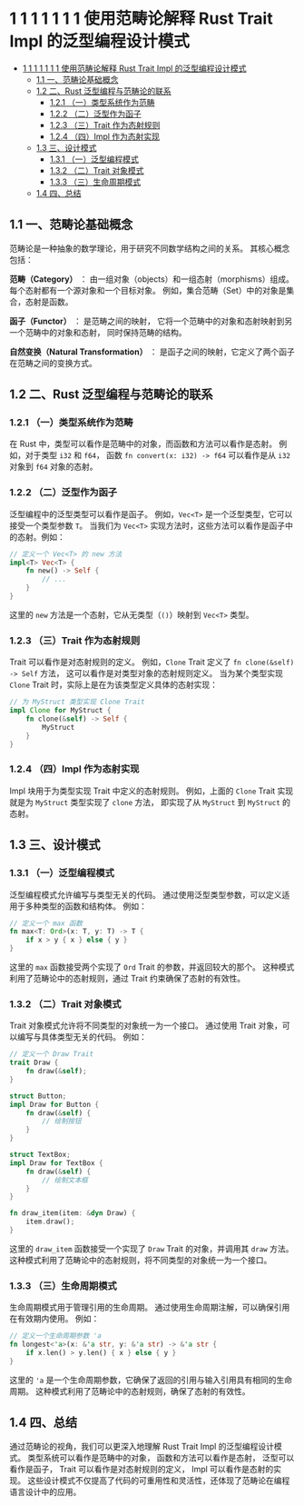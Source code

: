 # 1 1 1 1 1 1 1 使用范畴论解释 Rust Trait Impl 的泛型编程设计模式

<!-- TOC START -->
- [1 1 1 1 1 1 1 使用范畴论解释 Rust Trait Impl 的泛型编程设计模式](#1-1-1-1-1-1-1-使用范畴论解释-rust-trait-impl-的泛型编程设计模式)
  - [1.1 一、范畴论基础概念](#11-一范畴论基础概念)
  - [1.2 二、Rust 泛型编程与范畴论的联系](#12-二rust-泛型编程与范畴论的联系)
    - [1.2.1 （一）类型系统作为范畴](#121-一类型系统作为范畴)
    - [1.2.2 （二）泛型作为函子](#122-二泛型作为函子)
    - [1.2.3 （三）Trait 作为态射规则](#123-三trait-作为态射规则)
    - [1.2.4 （四）Impl 作为态射实现](#124-四impl-作为态射实现)
  - [1.3 三、设计模式](#13-三设计模式)
    - [1.3.1 （一）泛型编程模式](#131-一泛型编程模式)
    - [1.3.2 （二）Trait 对象模式](#132-二trait-对象模式)
    - [1.3.3 （三）生命周期模式](#133-三生命周期模式)
  - [1.4 四、总结](#14-四总结)
<!-- TOC END -->

## 1.1 一、范畴论基础概念

范畴论是一种抽象的数学理论，用于研究不同数学结构之间的关系。
其核心概念包括：

**范畴（Category）** ：
由一组对象（objects）和一组态射（morphisms）组成。
每个态射都有一个源对象和一个目标对象。
例如，集合范畴（Set）中的对象是集合，态射是函数。

**函子（Functor）** ：
是范畴之间的映射，
它将一个范畴中的对象和态射映射到另一个范畴中的对象和态射，
同时保持范畴的结构。

**自然变换（Natural Transformation）** ：
是函子之间的映射，它定义了两个函子在范畴之间的变换方式。

## 1.2 二、Rust 泛型编程与范畴论的联系

### 1.2.1 （一）类型系统作为范畴

在 Rust 中，类型可以看作是范畴中的对象，而函数和方法可以看作是态射。
例如，对于类型 `i32` 和 `f64`，
函数 `fn convert(x: i32) -> f64` 可以看作是从 `i32` 对象到 `f64` 对象的态射。

### 1.2.2 （二）泛型作为函子

泛型编程中的泛型类型可以看作是函子。
例如，`Vec<T>` 是一个泛型类型，它可以接受一个类型参数 `T`。
当我们为 `Vec<T>` 实现方法时，这些方法可以看作是函子中的态射。例如：

```rust
// 定义一个 Vec<T> 的 new 方法
impl<T> Vec<T> {
    fn new() -> Self {
        // ...
    }
}
```

这里的 `new` 方法是一个态射，它从无类型（`()`）映射到 `Vec<T>` 类型。

### 1.2.3 （三）Trait 作为态射规则

Trait 可以看作是对态射规则的定义。
例如，`Clone` Trait 定义了 `fn clone(&self) -> Self` 方法，
这可以看作是对类型对象的态射规则定义。
当为某个类型实现 `Clone` Trait 时，实际上是在为该类型定义具体的态射实现：

```rust
// 为 MyStruct 类型实现 Clone Trait
impl Clone for MyStruct {
    fn clone(&self) -> Self {
        MyStruct
    }
}
```

### 1.2.4 （四）Impl 作为态射实现

Impl 块用于为类型实现 Trait 中定义的态射规则。
例如，上面的 `Clone` Trait 实现就是为 `MyStruct` 类型实现了 `clone` 方法，
即实现了从 `MyStruct` 到 `MyStruct` 的态射。

## 1.3 三、设计模式

### 1.3.1 （一）泛型编程模式

泛型编程模式允许编写与类型无关的代码。
通过使用泛型类型参数，可以定义适用于多种类型的函数和结构体。
例如：

```rust
// 定义一个 max 函数
fn max<T: Ord>(x: T, y: T) -> T {
    if x > y { x } else { y }
}
```

这里的 `max` 函数接受两个实现了 `Ord` Trait 的参数，并返回较大的那个。
这种模式利用了范畴论中的态射规则，通过 Trait 约束确保了态射的有效性。

### 1.3.2 （二）Trait 对象模式

Trait 对象模式允许将不同类型的对象统一为一个接口。
通过使用 Trait 对象，可以编写与具体类型无关的代码。
例如：

```rust
// 定义一个 Draw Trait
trait Draw {
    fn draw(&self);
}

struct Button;
impl Draw for Button {
    fn draw(&self) {
        // 绘制按钮
    }
}

struct TextBox;
impl Draw for TextBox {
    fn draw(&self) {
        // 绘制文本框
    }
}

fn draw_item(item: &dyn Draw) {
    item.draw();
}
```

这里的 `draw_item` 函数接受一个实现了 `Draw` Trait 的对象，并调用其 `draw` 方法。
这种模式利用了范畴论中的态射规则，将不同类型的对象统一为一个接口。

### 1.3.3 （三）生命周期模式

生命周期模式用于管理引用的生命周期。
通过使用生命周期注解，可以确保引用在有效期内使用。
例如：

```rust
// 定义一个生命周期参数 'a
fn longest<'a>(x: &'a str, y: &'a str) -> &'a str {
    if x.len() > y.len() { x } else { y }
}
```

这里的 `'a` 是一个生命周期参数，它确保了返回的引用与输入引用具有相同的生命周期。
这种模式利用了范畴论中的态射规则，确保了态射的有效性。

## 1.4 四、总结

通过范畴论的视角，我们可以更深入地理解 Rust Trait Impl 的泛型编程设计模式。
类型系统可以看作是范畴中的对象，
函数和方法可以看作是态射，
泛型可以看作是函子，
Trait 可以看作是对态射规则的定义，
Impl 可以看作是态射的实现。
这些设计模式不仅提高了代码的可重用性和灵活性，还体现了范畴论在编程语言设计中的应用。
